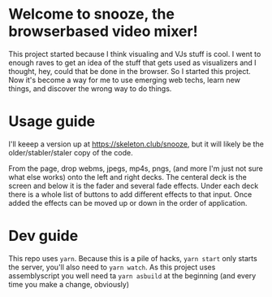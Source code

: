 # Welcome to snooze, the browserbased video mixer!
This project started because I think visualing and VJs stuff is cool. I went to enough raves to get an idea of the stuff that gets used as visualizers and I thought, hey, could that be done in the browser. So I started this project. Now it's become a way for me to use emerging web techs, learn new things, and discover the wrong way to do things.



# Usage guide
I'll keeep a version up at https://skeleton.club/snooze, but it will likely be the older/stabler/staler copy of the code.

From the page, drop webms, jpegs, mp4s, pngs, (and more I'm just not sure what else works) onto the left and right decks. The centeral deck is the screen and below it is the fader and several fade effects. Under each deck there is a whole list of buttons to add different effects to that input. Once added the effects can be moved up or down in the order of application.

# Dev guide
This repo uses `yarn`.
Because this is a pile of hacks, `yarn start` only starts the server, you'll also need to `yarn watch`.
As this project uses assemblyscript you well need ta `yarn asbuild` at the beginning (and every time you make a change, obviously)